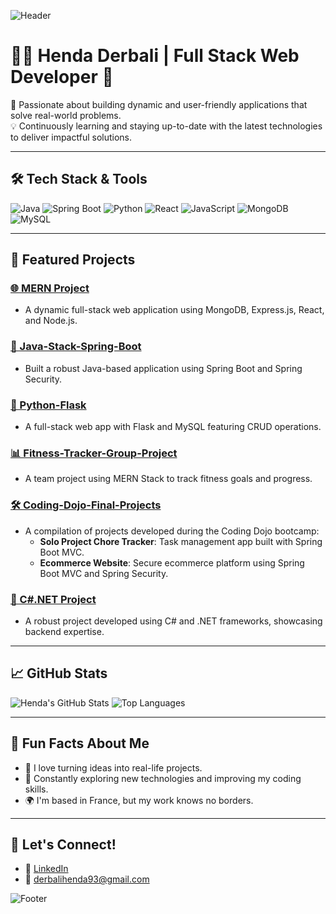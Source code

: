 ![Header](https://capsule-render.vercel.app/api?type=waving&color=gradient&height=200&section=header&text=Welcome!&fontSize=50&fontAlign=center)

# 👩‍💻 Henda Derbali | Full Stack Web Developer 🚀
🌟 Passionate about building dynamic and user-friendly applications that solve real-world problems.  
💡 Continuously learning and staying up-to-date with the latest technologies to deliver impactful solutions.

---

## 🛠 Tech Stack & Tools
![Java](https://img.shields.io/badge/Java-ED8B00?style=for-the-badge&logo=java&logoColor=white)
![Spring Boot](https://img.shields.io/badge/Spring_Boot-6DB33F?style=for-the-badge&logo=spring&logoColor=white)
![Python](https://img.shields.io/badge/Python-3776AB?style=for-the-badge&logo=python&logoColor=white)
![React](https://img.shields.io/badge/React-61DAFB?style=for-the-badge&logo=react&logoColor=white)
![JavaScript](https://img.shields.io/badge/JavaScript-F7DF1E?style=for-the-badge&logo=javascript&logoColor=black)
![MongoDB](https://img.shields.io/badge/MongoDB-47A248?style=for-the-badge&logo=mongodb&logoColor=white)
![MySQL](https://img.shields.io/badge/MySQL-4479A1?style=for-the-badge&logo=mysql&logoColor=white)

---

## 🚀 Featured Projects

### [🌐 MERN Project](https://github.com/HendaDerbali/MERN)
- A dynamic full-stack web application using MongoDB, Express.js, React, and Node.js.

### [💼 Java-Stack-Spring-Boot](https://github.com/HendaDerbali/Java-Stack-Spring-Boot)
- Built a robust Java-based application using Spring Boot and Spring Security.

### [🐍 Python-Flask](https://github.com/HendaDerbali/Python-Flask)
- A full-stack web app with Flask and MySQL featuring CRUD operations.

### [📊 Fitness-Tracker-Group-Project](https://github.com/HendaDerbali/Fitness-Tracker-Group-Project)
- A team project using MERN Stack to track fitness goals and progress.

### [🛠 Coding-Dojo-Final-Projects](https://github.com/HendaDerbali/Coding-Dojo-Final-Projects)
- A compilation of projects developed during the Coding Dojo bootcamp:
  - **Solo Project Chore Tracker**: Task management app built with Spring Boot MVC.
  - **Ecommerce Website**: Secure ecommerce platform using Spring Boot MVC and Spring Security.

### [🔧 C#.NET Project](https://github.com/HendaDerbali/C-.NET)
- A robust project developed using C# and .NET frameworks, showcasing backend expertise.

---

## 📈 GitHub Stats

![Henda's GitHub Stats](https://github-readme-stats.vercel.app/api?username=HendaDerbali&show_icons=true&theme=radical&count_private=true)
![Top Languages](https://github-readme-stats.vercel.app/api/top-langs/?username=HendaDerbali&layout=compact&theme=radical)

---

## 🌟 Fun Facts About Me
- 🚀 I love turning ideas into real-life projects.
- 🧠 Constantly exploring new technologies and improving my coding skills.
- 🌍 I'm based in France, but my work knows no borders.

---

## 💬 Let's Connect!
- 💼 [LinkedIn](https://www.linkedin.com/in/henda-derbali-web-developer/)
- 📧 [derbalihenda93@gmail.com](mailto:derbalihenda93@gmail.com)

![Footer](https://capsule-render.vercel.app/api?type=waving&color=gradient&height=100&section=footer)
